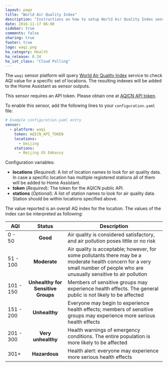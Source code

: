 ```yaml
---
layout: page
title: "World Air Quality Index"
description: "Instructions on how to setup World Air Quality Index sensor in Home Assistant."
date: 2016-11-17 06:00
sidebar: true
comments: false
sharing: true
footer: true
logo: waqi.png
ha_category: Health
ha_release: 0.34
ha_iot_class: "Cloud Polling"
---
```


The `waqi` sensor platform will query [World Air Quality Index](http://aqicn.org) service to check AQI value for a specific set of locations. The resulting indexes will be added to the Home Assistant as sensor outputs.

This sensor requires an API token. Please obtain one at [AQICN API token](http://aqicn.org/data-platform/token/#/).

To enable this sensor, add the following lines to your `configuration.yaml` file:

```yaml
# Example configuration.yaml entry
sensor:
  - platform: waqi
    token: AQICN_API_TOKEN
    locations:
      - beijing
    stations:
      - Beijing US Embassy
```

Configuration variables:

- **locations** (*Required*): A list of location names to look for air quality data. In case a specific location has multiple registered stations all of them will be added to Home Assistant.
- **token** (*Required*): The token for the AQICN public API.
- **stations** (*Optional*): A list of station names to look for air quality data. Station should be within locations specified above.

The value reported is an overall AQ index for the location. The values of the index can be interpreted as following:

AQI | Status | Description
------- | :----------------: | ----------
0 - 50  | **Good** | Air quality is considered satisfactory, and air pollution poses little or no risk
51 - 100  | **Moderate** | Air quality is acceptable; however, for some pollutants there may be a moderate health concern for a very small number of people who are unusually sensitive to air pollution
101 - 150 | **Unhealthy for Sensitive Groups** | Members of sensitive groups may experience health effects. The general public is not likely to be affected
151 - 200 | **Unhealthy** | Everyone may begin to experience health effects; members of sensitive groups may experience more serious health effects
201 - 300 | **Very unhealthy** | Health warnings of emergency conditions. The entire population is more likely to be affected
301+ | **Hazardous** | Health alert: everyone may experience more serious health effects

